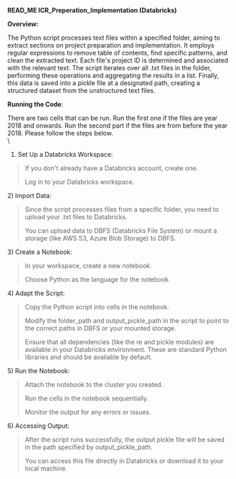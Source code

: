 **READ_ME ICR_Preperation_Implementation (Databricks)**

**Overview:**

The Python script processes text files within a specified folder, aiming
to extract sections on project preparation and implementation. It
employs regular expressions to remove table of contents, find specific
patterns, and clean the extracted text. Each file\'s project ID is
determined and associated with the relevant text. The script iterates
over all .txt files in the folder, performing these operations and
aggregating the results in a list. Finally, this data is saved into a
pickle file at a designated path, creating a structured dataset from the
unstructured text files.

**Running the Code**:

There are two cells that can be run. Run the first one if the files are
year 2018 and onwards. Run the second part if the files are from before
the year 2018. Please follow the steps below.\
\
1) Set Up a Databricks Workspace:

> If you don\'t already have a Databricks account, create one.
>
> Log in to your Databricks workspace.

2\) Import Data:

> Since the script processes files from a specific folder, you need to
> upload your .txt files to Databricks.
>
> You can upload data to DBFS (Databricks File System) or mount a
> storage (like AWS S3, Azure Blob Storage) to DBFS.

3\) Create a Notebook:

> In your workspace, create a new notebook.
>
> Choose Python as the language for the notebook.

4\) Adapt the Script:

> Copy the Python script into cells in the notebook.
>
> Modify the folder_path and output_pickle_path in the script to point
> to the correct paths in DBFS or your mounted storage.
>
> Ensure that all dependencies (like the re and pickle modules) are
> available in your Databricks environment. These are standard Python
> libraries and should be available by default.

5\) Run the Notebook:

> Attach the notebook to the cluster you created.
>
> Run the cells in the notebook sequentially.
>
> Monitor the output for any errors or issues.

6\) Accessing Output:

> After the script runs successfully, the output pickle file will be
> saved in the path specified by output_pickle_path.
>
> You can access this file directly in Databricks or download it to your
> local machine.
